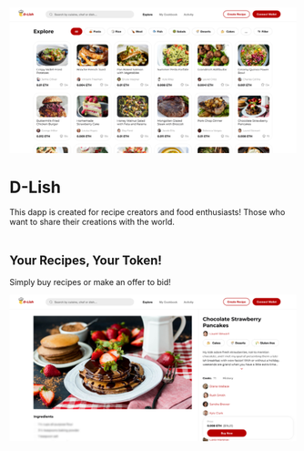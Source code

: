 ![Explorer Page](images/explorer.png)

# D-Lish

This dapp is created for recipe creators and food enthusiasts! Those who want to share their creations with the world. 
<br><br>

## Your Recipes, Your Token!

Simply buy recipes or make an offer to bid!

![Explorer Page](images/recipe.png)
